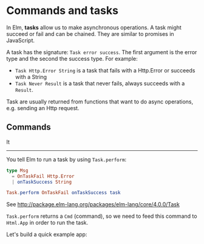 # Commands and tasks

In Elm, __tasks__ allow us to make asynchronous operations. A task might succeed or fail and can be chained. They are similar to promises in JavaScript.

A task has the signature: `Task error success`. The first argument is the error type and the second the success type. For example:

- `Task Http.Error String` is a task that fails with a Http.Error or succeeds with a String
- `Task Never Result` is a task that never fails, always succeeds with a `Result`.

Task are usually returned from functions that want to do async operations, e.g. sending an Http request.

## Commands

It 

---

You tell Elm to run a task by using `Task.perform`:

```elm
type Msg
  = OnTaskFail Http.Error
  | onTaskSuccess String

Task.perform OnTaskFail onTaskSuccess task
```

See <http://package.elm-lang.org/packages/elm-lang/core/4.0.0/Task>

`Task.perform` returns a `Cmd` (command), so we need to feed this command to `Html.App` in order to run the task.

Let's build a quick example app:





